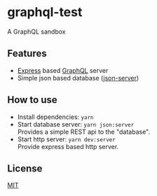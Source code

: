# graphql-test

A GraphQL sandbox


## Features

* [Express](https://github.com/expressjs/express) based
  [GraphQL](https://github.com/facebook/graphql) server
* Simple json based database ([json-server](https://github.com/typicode/json-server))


## How to use

* Install dependencies: `yarn`
* Start database server: `yarn json:server`<br/>
  Provides a simple REST api to the "database".
* Start http server: `yarn dev:server`<br/>
  Provide express based http server.


## License

[MIT](./LICENSE)
